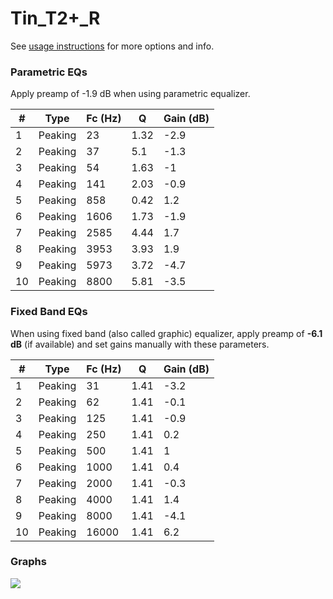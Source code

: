 # Tin_T2+_R
See [usage instructions](https://github.com/jaakkopasanen/AutoEq#usage) for more options and info.

### Parametric EQs
Apply preamp of -1.9 dB when using parametric equalizer.

|   # | Type    |   Fc (Hz) |    Q |   Gain (dB) |
|-----|---------|-----------|------|-------------|
|   1 | Peaking |        23 | 1.32 |        -2.9 |
|   2 | Peaking |        37 | 5.1  |        -1.3 |
|   3 | Peaking |        54 | 1.63 |        -1   |
|   4 | Peaking |       141 | 2.03 |        -0.9 |
|   5 | Peaking |       858 | 0.42 |         1.2 |
|   6 | Peaking |      1606 | 1.73 |        -1.9 |
|   7 | Peaking |      2585 | 4.44 |         1.7 |
|   8 | Peaking |      3953 | 3.93 |         1.9 |
|   9 | Peaking |      5973 | 3.72 |        -4.7 |
|  10 | Peaking |      8800 | 5.81 |        -3.5 |

### Fixed Band EQs
When using fixed band (also called graphic) equalizer, apply preamp of **-6.1 dB** (if available) and set gains manually with these parameters.

|   # | Type    |   Fc (Hz) |    Q |   Gain (dB) |
|-----|---------|-----------|------|-------------|
|   1 | Peaking |        31 | 1.41 |        -3.2 |
|   2 | Peaking |        62 | 1.41 |        -0.1 |
|   3 | Peaking |       125 | 1.41 |        -0.9 |
|   4 | Peaking |       250 | 1.41 |         0.2 |
|   5 | Peaking |       500 | 1.41 |         1   |
|   6 | Peaking |      1000 | 1.41 |         0.4 |
|   7 | Peaking |      2000 | 1.41 |        -0.3 |
|   8 | Peaking |      4000 | 1.41 |         1.4 |
|   9 | Peaking |      8000 | 1.41 |        -4.1 |
|  10 | Peaking |     16000 | 1.41 |         6.2 |

### Graphs
![](./Tin_T2+_R.png)

